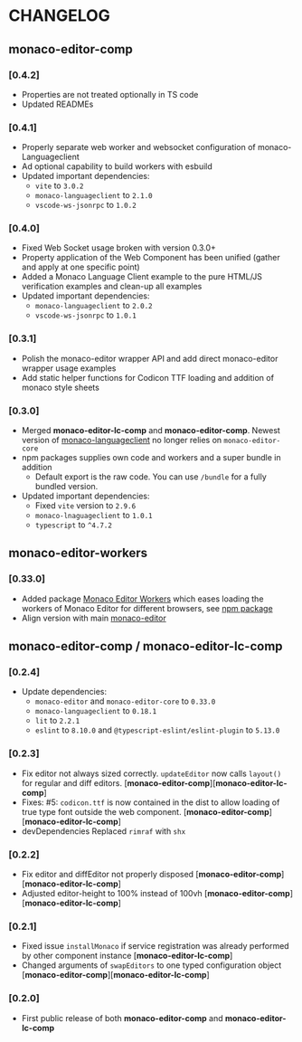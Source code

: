 # CHANGELOG

## monaco-editor-comp

### [0.4.2]

* Properties are not treated optionally in TS code
* Updated READMEs

### [0.4.1]

* Properly separate web worker and websocket configuration of monaco-Languageclient
* Ad optional capability to build workers with esbuild
* Updated important dependencies:
  * `vite` to `3.0.2`
  * `monaco-languageclient` to `2.1.0`
  * `vscode-ws-jsonrpc` to `1.0.2`

### [0.4.0]

* Fixed Web Socket usage broken with version 0.3.0+
* Property application of the Web Component has been unified (gather and apply at one specific point)
* Added a Monaco Language Client example to the pure HTML/JS verification examples and clean-up all examples
* Updated important dependencies:
  * `monaco-languageclient` to `2.0.2`
  * `vscode-ws-jsonrpc` to `1.0.1`

### [0.3.1]

* Polish the monaco-editor wrapper API and add direct monaco-editor wrapper usage examples
* Add static helper functions for Codicon TTF loading and addition of monaco style sheets

### [0.3.0]

* Merged **monaco-editor-lc-comp** and **monaco-editor-comp**. Newest version of [monaco-languageclient](https://github.com/TypeFox/monaco-languageclient) no longer relies on `monaco-editor-core`
* npm packages supplies own code and workers and a super bundle in addition
  * Default export is the raw code. You can use `/bundle` for a fully bundled version.
* Updated important dependencies:
  * Fixed `vite` version to `2.9.6`
  * `monaco-lnaguageclient` to `1.0.1`
  * `typescript` to `^4.7.2`

## monaco-editor-workers

### [0.33.0]

* Added package [Monaco Editor Workers](./packages/monaco-editor-workers) which eases loading the workers of Monaco Editor for different browsers, see [npm package](https://www.npmjs.com/package/monaco-editor-workers)
* Align version with main [monaco-editor](https://www.npmjs.com/package/monaco-editor)

## monaco-editor-comp / monaco-editor-lc-comp

### [0.2.4]

* Update dependencies:
  * `monaco-editor` and `monaco-editor-core` to `0.33.0`
  * `monaco-languageclient` to `0.18.1`
  * `lit` to `2.2.1`
  * `eslint` to `8.10.0` and `@typescript-eslint/eslint-plugin` to `5.13.0`

### [0.2.3]

* Fix editor not always sized correctly. `updateEditor` now calls `layout()` for regular and diff editors. [**monaco-editor-comp**][**monaco-editor-lc-comp**]
* Fixes: #5: `codicon.ttf` is now contained in the dist to allow loading of true type font outside the web component. [**monaco-editor-comp**][**monaco-editor-lc-comp**]
* devDependencies Replaced `rimraf` with `shx`

### [0.2.2]

* Fix editor and diffEditor not properly disposed [**monaco-editor-comp**][**monaco-editor-lc-comp**]
* Adjusted editor-height to 100% instead of 100vh [**monaco-editor-comp**][**monaco-editor-lc-comp**]

### [0.2.1]

* Fixed issue `installMonaco` if service registration was already performed by other component instance [**monaco-editor-lc-comp**]
* Changed arguments of `swapEditors` to one typed configuration object [**monaco-editor-comp**][**monaco-editor-lc-comp**]

### [0.2.0]

* First public release of both **monaco-editor-comp** and **monaco-editor-lc-comp**
